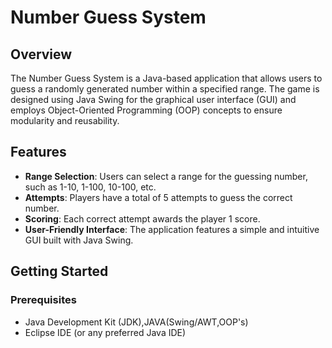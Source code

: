 # Number Guess System

## Overview

The Number Guess System is a Java-based application that allows users to guess a randomly generated number within a specified range. The game is designed using Java Swing for the graphical user interface (GUI) and employs Object-Oriented Programming (OOP) concepts to ensure modularity and reusability.

## Features

- **Range Selection**: Users can select a range for the guessing number, such as 1-10, 1-100, 10-100, etc.
- **Attempts**: Players have a total of 5 attempts to guess the correct number.
- **Scoring**: Each correct attempt awards the player 1 score.
- **User-Friendly Interface**: The application features a simple and intuitive GUI built with Java Swing.

## Getting Started

### Prerequisites

- Java Development Kit (JDK),JAVA(Swing/AWT,OOP's)
- Eclipse IDE (or any preferred Java IDE)


